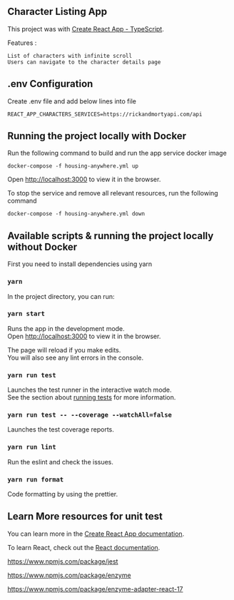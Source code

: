 ## Character Listing App

This project was with [Create React App - TypeScript](https://create-react-app.dev/docs/getting-started/#creating-a-typescript-app).

Features :

```
List of characters with infinite scroll
Users can navigate to the character details page
```

## .env Configuration

Create .env file and add below lines into file

```
REACT_APP_CHARACTERS_SERVICES=https://rickandmortyapi.com/api
```

## Running the project locally with Docker

Run the following command to build and run the app service docker image

```
docker-compose -f housing-anywhere.yml up
```

Open [http://localhost:3000](http://localhost:3000) to view it in the browser.

To stop the service and remove all relevant resources, run the following command

```
docker-compose -f housing-anywhere.yml down
```

## Available scripts & running the project locally without Docker

First you need to install dependencies using yarn

### `yarn`

In the project directory, you can run:

### `yarn start`

Runs the app in the development mode.<br>
Open [http://localhost:3000](http://localhost:3000) to view it in the browser.

The page will reload if you make edits.<br>
You will also see any lint errors in the console.

### `yarn run test`

Launches the test runner in the interactive watch mode.<br>
See the section about [running tests](https://facebook.github.io/create-react-app/docs/running-tests) for more information.

### `yarn run test -- --coverage --watchAll=false`

Launches the test coverage reports.

### `yarn run lint`

Run the eslint and check the issues.

### `yarn run format`

Code formatting by using the prettier.

## Learn More resources for unit test

You can learn more in the [Create React App documentation](https://facebook.github.io/create-react-app/docs/getting-started).

To learn React, check out the [React documentation](https://reactjs.org/).

https://www.npmjs.com/package/jest

https://www.npmjs.com/package/enzyme

https://www.npmjs.com/package/enzyme-adapter-react-17

